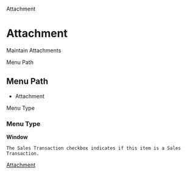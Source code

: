 
Attachment
# Attachment


Maintain Attachments

Menu Path
## Menu Path



- Attachment

Menu Type
### Menu Type

**Window**

```
The Sales Transaction checkbox indicates if this item is a Sales Transaction.
```

[Attachment](../../window-attachment.md)